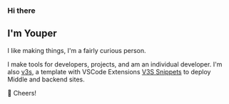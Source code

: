 ### Hi there 

## I'm Youper

I like making things, I'm a fairly curious person. 

I make tools for developers, projects, and am an individual developer. I'm also [v3s](https://github.com/wangyupo/v3s), a template with VSCode Extensions [V3S Snippets](https://github.com/wangyupo/V3S-Snippets) to deploy Middle and backend sites.

🥂 Cheers!
